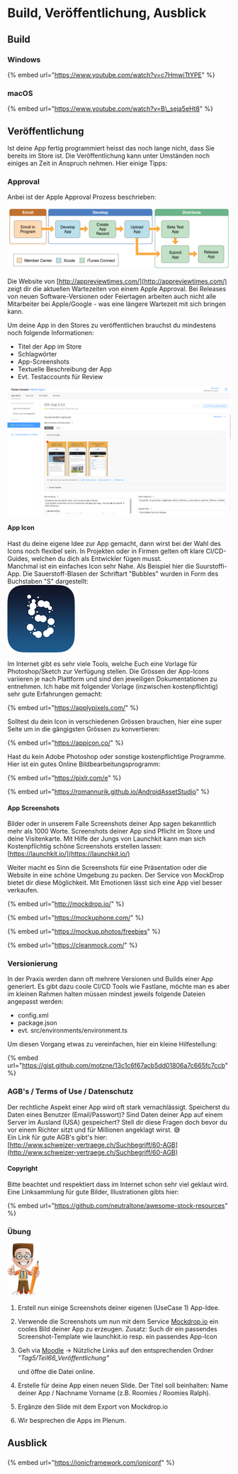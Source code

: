 # Build, Veröffentlichung, Ausblick

## Build



### Windows

{% embed url="https://www.youtube.com/watch?v=c7HmwiTtYPE" %}



### macOS

{% embed url="https://www.youtube.com/watch?v=B\_seja5eHt8" %}



## Veröffentlichung

Ist deine App fertig programmiert heisst das noch lange nicht, dass Sie bereits im Store ist. Die Veröffentlichung kann unter Umständen noch einiges an Zeit in Anspruch nehmen. Hier einige Tipps:

### Approval

Anbei ist der Apple Approval Prozess beschrieben:  


![](../.gitbook/assets/apple-approval-prozess.png)

Die Website von [http://appreviewtimes.com/](http://appreviewtimes.com/) zeigt dir die aktuellen Wartezeiten von einem Apple Approval. Bei Releases von neuen Software-Versionen oder Feiertagen arbeiten auch nicht alle Mitarbeiter bei Apple/Google - was eine längere Wartezeit mit sich bringen kann.

Um deine App in den Stores zu veröffentlichen brauchst du mindestens noch folgende Informationen:

* Titel der App im Store
* Schlagwörter
* App-Screenshots
* Textuelle Beschreibung der App
* Evt. Testaccounts für Review

![](../.gitbook/assets/itunes-connect.png)

#### App Icon

Hast du deine eigene Idee zur App gemacht, dann wirst bei der Wahl des Icons noch flexibel sein. In Projekten oder in Firmen gelten oft klare CI/CD-Guides, welchen du dich als Entwickler fügen musst.  
Manchmal ist ein einfaches Icon sehr Nahe. Als Beispiel hier die Suurstoffi-App. Die Sauerstoff-Blasen der Schriftart "Bubbles" wurden in Form des Buchstaben "S" dargestellt:  
![](../.gitbook/assets/icon-76-2x.png)

Im Internet gibt es sehr viele Tools, welche Euch eine Vorlage für Photoshop/Sketch zur Verfügung stellen. Die Grössen der App-Icons variieren je nach Plattform und sind den jeweiligen Dokumentationen zu entnehmen. Ich habe mit folgender Vorlage \(inzwischen kostenpflichtig\) sehr gute Erfahrungen gemacht:

{% embed url="https://applypixels.com/" %}

Solltest du dein Icon in verschiedenen Grössen brauchen, hier eine super Seite um in die gängigsten Grössen zu konvertieren:

{% embed url="https://appicon.co/" %}

Hast du kein Adobe Photoshop oder sonstige kostenpflichtige Programme. Hier ist ein gutes Online Bildbearbeitungsprogramm:

{% embed url="https://pixlr.com/e" %}



{% embed url="https://romannurik.github.io/AndroidAssetStudio" %}





#### App Screenshots

Bilder oder in unserem Falle Screenshots deiner App sagen bekanntlich mehr als 1000 Worte. Screenshots deiner App sind Pflicht im Store und deine Visitenkarte. Mit Hilfe der Jungs von Launchkit kann man sich Kostenpflichtig schöne Screenshots erstellen lassen:  
[https://launchkit.io/](https://launchkit.io/)

Weiter macht es Sinn die Screenshots für eine Präsentation oder die Website in eine schöne Umgebung zu packen. Der Service von MockDrop bietet dir diese Möglichkeit. Mit Emotionen lässt sich eine App viel besser verkaufen.

{% embed url="http://mockdrop.io/" %}

{% embed url="https://mockuphone.com/" %}

{% embed url="https://mockup.photos/freebies" %}

{% embed url="https://cleanmock.com/" %}



### Versionierung

In der Praxis werden dann oft mehrere Versionen und Builds einer App generiert. Es gibt dazu coole CI/CD Tools wie Fastlane, möchte man es aber im kleinen Rahmen halten müssen mindest jeweils folgende Dateien angepasst werden:

* config.xml
* package.json
* evt. src/environments/environment.ts

Um diesen Vorgang etwas zu vereinfachen, hier ein kleine Hilfestellung:

{% embed url="https://gist.github.com/motzne/13c1c6f67acb5dd01806a7c665fc7ccb" %}

### AGB's / Terms of Use / Datenschutz

Der rechtliche Aspekt einer App wird oft stark vernachlässigt. Speicherst du Daten eines Benutzer \(Email/Passwort\)? Sind Daten deiner App auf einem Server im Ausland \(USA\) gespeichert? Stell dir diese Fragen doch bevor du vor einem Richter sitzt und für Millionen angeklagt wirst. 😅  
Ein Link für gute AGB's gibt's hier:  
[http://www.schweizer-vertraege.ch/Suchbegriff/60-AGB](http://www.schweizer-vertraege.ch/Suchbegriff/60-AGB)

#### Copyright

Bitte beachtet und respektiert dass im Internet schon sehr viel geklaut wird. Eine Linksammlung für gute Bilder, Illustrationen gibts hier:

{% embed url="https://github.com/neutraltone/awesome-stock-resources" %}





### Übung

![](../.gitbook/assets/ralph_uebung.png)

1. Erstell nun einige Screenshots deiner eigenen \(UseCase 1\) App-Idee. 
2. Verwende die Screenshots um nun mit dem Service [Mockdrop.io](http://mockdrop.io/) ein cooles Bild deiner App zu erzeugen. Zusatz: Such dir ein passendes Screenshot-Template wie launchkit.io resp. ein passendes App-Icon 
3. Geh via [Moodle](https://www.gitbook.com/book/motzne/ict-bz-modul-335/edit#) -&gt; Nützliche Links auf den entsprechenden Ordner _"Tag5/Teil66\_Veröffentlichung"_

   und öffne die Datei online.

4. Erstelle für deine App einen neuen Slide. Der Titel soll beinhalten: Name deiner App / Nachname Vorname \(z.B. Roomies / Roomies Ralph\).
5. Ergänze den Slide mit dem Export von Mockdrop.io 
6. Wir besprechen die Apps im Plenum.

## Ausblick

### 

{% embed url="https://ionicframework.com/ioniconf" %}



